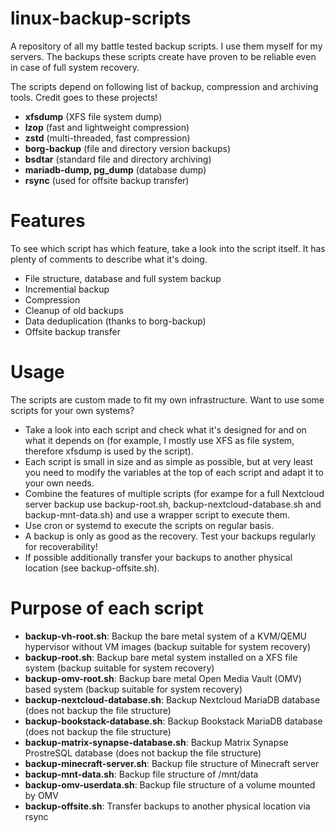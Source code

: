 # linux-backup-scripts
A repository of all my battle tested backup scripts.
I use them myself for my servers. The backups these scripts create have proven to be reliable even in case of full system recovery.

The scripts depend on following list of backup, compression and archiving tools.
Credit goes to these projects!
- **xfsdump** (XFS file system dump)
- **lzop** (fast and lightweight compression)
- **zstd** (multi-threaded, fast compression)
- **borg-backup** (file and directory version backups)
- **bsdtar** (standard file and directory archiving)
- **mariadb-dump, pg_dump** (database dump)
- **rsync** (used for offsite backup transfer)

# Features
To see which script has which feature, take a look into the script itself. It has plenty of comments to describe what it's doing.
- File structure, database and full system backup
- Incremential backup
- Compression
- Cleanup of old backups
- Data deduplication (thanks to borg-backup)
- Offsite backup transfer

# Usage
The scripts are custom made to fit my own infrastructure.
Want to use some scripts for your own systems?
- Take a look into each script and check what it's designed for and on what it depends on (for example, I mostly use XFS as file system, therefore xfsdump is used by the script).
- Each script is small in size and as simple as possible, but at very least you need to modify the variables at the top of each script and adapt it to your own needs.
- Combine the features of multiple scripts (for exampe for a full Nextcloud server backup use backup-root.sh, backup-nextcloud-database.sh and backup-mnt-data.sh) and use a wrapper script to execute them.
- Use cron or systemd to execute the scripts on regular basis.
- A backup is only as good as the recovery. Test your backups regularly for recoverability!
- If possible additionally transfer your backups to another physical location (see backup-offsite.sh).

# Purpose of each script
- **backup-vh-root.sh**: Backup the bare metal system of a KVM/QEMU hypervisor without VM images (backup suitable for system recovery)
- **backup-root.sh**: Backup bare metal system installed on a XFS file system (backup suitable for system recovery)
- **backup-omv-root.sh**: Backup bare metal Open Media Vault (OMV) based system (backup suitable for system recovery)
- **backup-nextcloud-database.sh**: Backup Nextcloud MariaDB database (does not backup the file structure)
- **backup-bookstack-database.sh**: Backup Bookstack MariaDB database (does not backup the file structure)
- **backup-matrix-synapse-database.sh**: Backup Matrix Synapse ProstreSQL database (does not backup the file structure)
- **backup-minecraft-server.sh**: Backup file structure of Minecraft server
- **backup-mnt-data.sh**: Backup file structure of /mnt/data
- **backup-omv-userdata.sh**: Backup file structure of a volume mounted by OMV
- **backup-offsite.sh**: Transfer backups to another physical location via rsync
